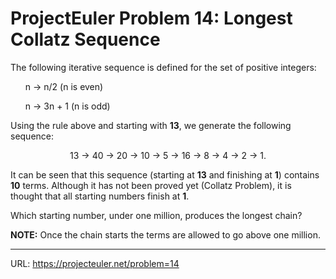 <h1>ProjectEuler Problem 14: Longest Collatz Sequence</h1>

<p>The following iterative sequence is defined for the set of positive integers:</p>
<ul style="list-style-type:none;">

<p>n &rarr; n/2 (n is even)</p>
<p>n &rarr; 3n + 1 (n is odd)</p></ul>

<p>Using the rule above and starting with <b>13</b>, we generate the following sequence:</p>
<center> 13 &rarr; 40 &rarr; 20 &rarr; 10 &rarr; 5 &rarr; 16 &rarr; 8 &rarr; 4 &rarr; 2 &rarr; 1. </center>
<p>It can be seen that this sequence (starting at <b>13</b> and finishing at <b>1</b>) contains <b>10</b> terms. 
Although it has not been proved yet (Collatz Problem), it is thought that all starting numbers finish at <b>1</b>.</p>
<p>Which starting number, under one million, produces the longest chain?</p>
<p class="note"><b>NOTE:</b> Once the chain starts the terms are allowed to go above one million.</p>

<hr>

URL: https://projecteuler.net/problem=14
